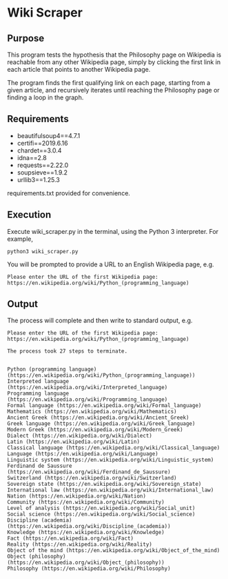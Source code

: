# Wiki Scraper
## Purpose
This program tests the hypothesis that the Philosophy page on Wikipedia is reachable from any other Wikipedia page,
simply by clicking the first link in each article that points to another Wikipedia page.

The program finds the first qualifying link on each page, starting from a given article, and recursively
iterates until reaching the Philosophy page or finding a loop in the graph.

## Requirements
* beautifulsoup4==4.7.1
* certifi==2019.6.16
* chardet==3.0.4
* idna==2.8
* requests==2.22.0
* soupsieve==1.9.2
* urllib3==1.25.3

requirements.txt provided for convenience.

## Execution
Execute wiki_scraper.py in the terminal, using the Python 3 interpreter.
For example, 
```
python3 wiki_scraper.py
```

You will be prompted to provide a URL to an English Wikipedia page, e.g.
```
Please enter the URL of the first Wikipedia page: https://en.wikipedia.org/wiki/Python_(programming_language)
```

## Output
The process will complete and then write to standard output, e.g.

```
Please enter the URL of the first Wikipedia page: https://en.wikipedia.org/wiki/Python_(programming_language)

The process took 27 steps to terminate.


Python (programming language) (https://en.wikipedia.org/wiki/Python_(programming_language))
Interpreted language (https://en.wikipedia.org/wiki/Interpreted_language)
Programming language (https://en.wikipedia.org/wiki/Programming_language)
Formal language (https://en.wikipedia.org/wiki/Formal_language)
Mathematics (https://en.wikipedia.org/wiki/Mathematics)
Ancient Greek (https://en.wikipedia.org/wiki/Ancient_Greek)
Greek language (https://en.wikipedia.org/wiki/Greek_language)
Modern Greek (https://en.wikipedia.org/wiki/Modern_Greek)
Dialect (https://en.wikipedia.org/wiki/Dialect)
Latin (https://en.wikipedia.org/wiki/Latin)
Classical language (https://en.wikipedia.org/wiki/Classical_language)
Language (https://en.wikipedia.org/wiki/Language)
Linguistic system (https://en.wikipedia.org/wiki/Linguistic_system)
Ferdinand de Saussure (https://en.wikipedia.org/wiki/Ferdinand_de_Saussure)
Switzerland (https://en.wikipedia.org/wiki/Switzerland)
Sovereign state (https://en.wikipedia.org/wiki/Sovereign_state)
International law (https://en.wikipedia.org/wiki/International_law)
Nation (https://en.wikipedia.org/wiki/Nation)
Community (https://en.wikipedia.org/wiki/Community)
Level of analysis (https://en.wikipedia.org/wiki/Social_unit)
Social science (https://en.wikipedia.org/wiki/Social_science)
Discipline (academia) (https://en.wikipedia.org/wiki/Discipline_(academia))
Knowledge (https://en.wikipedia.org/wiki/Knowledge)
Fact (https://en.wikipedia.org/wiki/Fact)
Reality (https://en.wikipedia.org/wiki/Reality)
Object of the mind (https://en.wikipedia.org/wiki/Object_of_the_mind)
Object (philosophy) (https://en.wikipedia.org/wiki/Object_(philosophy))
Philosophy (https://en.wikipedia.org/wiki/Philosophy)
```
